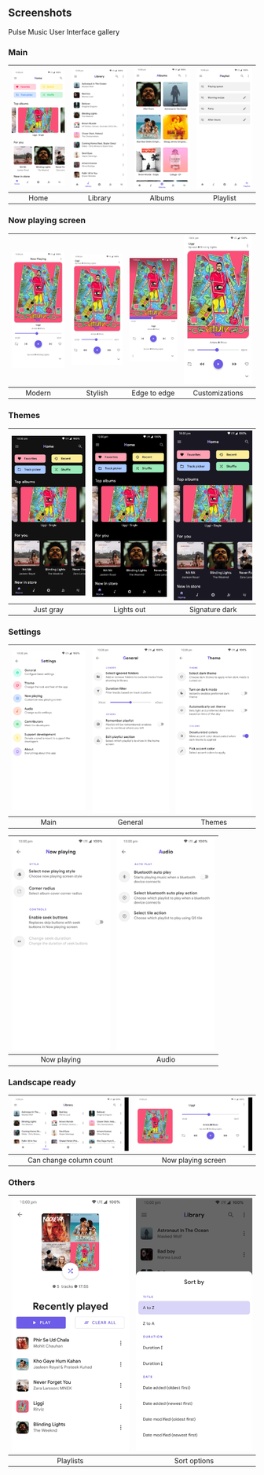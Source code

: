 ## Screenshots
Pulse Music User Interface gallery

### Main
| <img src="../fastlane/metadata/android/en-US/images/phoneScreenshots/1.png" width="200"/> | <img src="../fastlane/metadata/android/en-US/images/phoneScreenshots/2.png" width="200"/> | <img src="../fastlane/metadata/android/en-US/images/phoneScreenshots/3.png" width="200"/> | <img src="../fastlane/metadata/android/en-US/images/phoneScreenshots/4.png" width="200"/> |
|:---:|:---:|:---:|:---:|
| Home | Library | Albums |  Playlist |

### Now playing screen
| <img src="../fastlane/metadata/android/en-US/images/phoneScreenshots/5.png" width="200"/> | <img src="../fastlane/metadata/android/en-US/images/phoneScreenshots/6.png" width="200"/> | <img src="../fastlane/metadata/android/en-US/images/phoneScreenshots/7.png" width="200"/> | <img src="../fastlane/metadata/android/en-US/images/phoneScreenshots/8.png" width="200"/> |
|:---:|:---:|:---:| :---: |
| Modern | Stylish | Edge to edge | Customizations |

### Themes
| <img src="../fastlane/metadata/android/en-US/images/phoneScreenshots/9.png" width="200"/> | <img src="../fastlane/metadata/android/en-US/images/phoneScreenshots/J.png" width="200"/> | <img src="../fastlane/metadata/android/en-US/images/phoneScreenshots/K.png" width="200"/> |
|:---:|:---:|:---:|
| Just gray | Lights out | Signature dark |

### Settings
| <img src="../fastlane/metadata/android/en-US/images/phoneScreenshots/L.png" width="200"/> | <img src="../fastlane/metadata/android/en-US/images/phoneScreenshots/M.png" width="200"/> | <img src="../fastlane/metadata/android/en-US/images/phoneScreenshots/N.png" width="200"/> |
| :---: | :---: | :---: |
| Main | General | Themes |


| <img src="../fastlane/metadata/android/en-US/images/phoneScreenshots/O.png" width="200"/> | <img src="../fastlane/metadata/android/en-US/images/phoneScreenshots/P.png" width="200"/> |
| :---: | :---: |
| Now playing | Audio |

### Landscape ready
| <img src="../fastlane/metadata/android/en-US/images/phoneScreenshots/S.png" width="300"/> | <img src="../fastlane/metadata/android/en-US/images/phoneScreenshots/T.png" width="300"/> |
|:----:|:----:|
| Can change column count | Now playing screen |

### Others
| <img src="../fastlane/metadata/android/en-US/images/phoneScreenshots/R.png" width="300"/> | <img src="../fastlane/metadata/android/en-US/images/phoneScreenshots/U.png" width="300"/> |
|:----:|:----:|
| Playlists | Sort options |